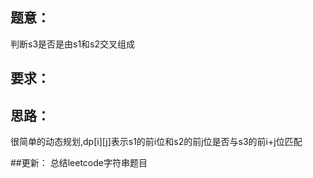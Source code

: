 ## 题意：
判断s3是否是由s1和s2交叉组成

## 要求：


## 思路：
很简单的动态规划,dp[i][j]表示s1的前i位和s2的前j位是否与s3的前i+j位匹配

##更新：
总结leetcode字符串题目

